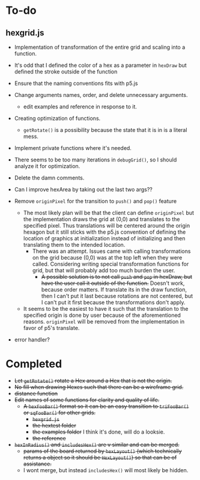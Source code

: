 # To-do

## hexgrid.js
- Implementation of transformation of the entire grid and scaling into a function.
- It's odd that I defined the color of a hex as a parameter in `hexDraw` but defined the stroke outside of the function

- Ensure that the naming conventions fits with p5.js
- Change arguments names, order, and delete unnecessary arguments.
  - edit examples and reference in response to it.
- Creating optimization of functions.
  - `getRotate()` is a possibility because the state that it is in is a literal mess.
- Implement private functions where it's needed.
- There seems to be too many iterations in `debugGrid()`, so I should analyze it for optimization.
- Delete the damn comments.
- Can I improve hexArea by taking out the last two args??
- Remove `originPixel` for the transition to `push()` and `pop()` feature
  - The most likely plan will be that the client can define `originPixel` but the implementation draws the grid at (0,0) and translates to the specified pixel. Thus translations will be centered around the origin hexagon but it still sticks with the p5.js convention of defining the location of graphics at initialization instead of initializing and then translating them to the intended location.
    - There was an attempt. Issues came with calling transformations on the grid because (0,0) was at the top left when they were called. Considering writing special transformation functions for grid, but that will probably add too much burden the user.
      - ~~A possible solution is to not call `push` and `pop` in hexDraw, but have the user call it outside of the function.~~ Doesn't work, because order matters. If translate its in the draw function, then I can't put it last because rotations are not centered, but I can't put it first because the transformations don't apply.
  - It seems to be the easiest to have it such that the translation to the specified origin is done by user because of the aforementioned reasons. `originPixel` will be removed from the implementation in favor of p5's translate.
- error handler?


# Completed
- ~~Let `getRotate()` rotate a Hex around a Hex that is not the origin.~~
- ~~No fill when drawing Hexes such that there can be a wireframe grid.~~
- ~~distance function~~
- ~~Edit names of some functions for clarity and quality of life.~~
  - ~~A `hexFooBar()` format so it can be an easy transition to `triFooBar()` or `sqFooBar()` for other grids.~~
    - ~~`hexgrid.js`~~
    - ~~the hextest folder~~
    - ~~the examples folder~~ I think it's done, will do a looksie.
    - ~~the reference~~
- ~~`hexInRadius()` and `includesHex()` are v similar and can be merged.~~
  - ~~params of the board returned by `hexLayout()` (which technically returns a object so it should be `HexLayout()`) so that can be of assistance.~~
  - I wont merge, but instead `includesHex()` will most likely be hidden.  
